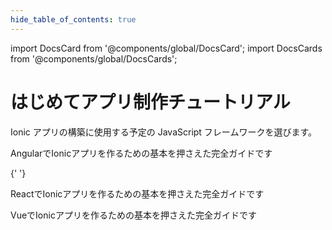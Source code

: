 ```yaml
---
hide_table_of_contents: true
---
```


import DocsCard from '@components/global/DocsCard';
import DocsCards from '@components/global/DocsCards';

# はじめてアプリ制作チュートリアル

Ionic アプリの構築に使用する予定の JavaScript フレームワークを選びます。

<DocsCards>
  <DocsCard header="Angularではじめる" href="../angular/your-first-app" icon="/icons/logo-angular-icon.png">
    <p>AngularでIonicアプリを作るための基本を押さえた完全ガイドです</p>
  </DocsCard>

{' '}
<DocsCard header="Reactではじめる" href="../react/your-first-app" icon="/icons/logo-react-icon.png">
  <p>ReactでIonicアプリを作るための基本を押さえた完全ガイドです</p>
</DocsCard>

  <DocsCard class="disabled" header="Vueではじめる" href="" icon="/icons/logo-vue-icon.png">
    <p>VueでIonicアプリを作るための基本を押さえた完全ガイドです</p>
  </DocsCard>
</DocsCards>
